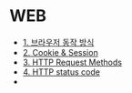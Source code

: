 # WEB

- [1. 브라우저 동작 방식](./%EB%B8%8C%EB%9D%BC%EC%9A%B0%EC%A0%80%20%EB%8F%99%EC%9E%91%20%EB%B0%A9%EC%8B%9D.md)
- [2. Cookie & Session](./Cookie%20%26%20Session.md)
- [3. HTTP Request Methods](./HTTP%20Request%20Methods.md)
- [4. HTTP status code](./HTTP%20status%20code.md)
- 
